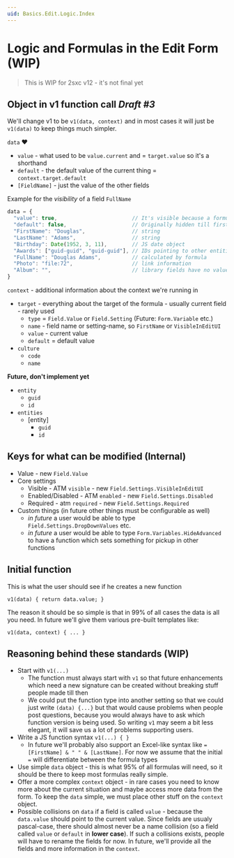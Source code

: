 ```yaml
---
uid: Basics.Edit.Logic.Index
---
```

# Logic and Formulas in the Edit Form (WIP)

> This is WIP for 2sxc v12 - it's not final yet

## Object in v1 function call _Draft #3_

We'll change v1 to be `v1(data, context)` and in most cases it will just be `v1(data)` to keep things much simpler. 

`data` ❤
* `value` - what used to be `value.current` and = `target.value` so it's a shorthand
* `default` - the default value of the current thing = `context.target.default`
* `[FieldName]` - just the value of the other fields
<!-- * `get(...)` - reserved - for future feature to get things like `FieldName.Setting.VisibleInEditUI` -->

Example for the _visibility_ of a field `FullName`

```js
data = {
  "value": true,                        // It's visible because a formula set
  "default": false,                     // Originally hidden till first/last were given
  "FirstName": "Douglas",               // string
  "LastName": "Adams",                  // string
  "Birthday": Date(1952, 3, 11),        // JS date object
  "Awards": ["guid-guid", "guid-guid"], // IDs pointing to other entities
  "FullName": "Douglas Adams",          // calculated by formula
  "Photo": "file:72",                   // link information
  "Album": "",                          // library fields have no value
}
```



`context` - additional information about the context we're running in
* `target` - everything about the target of the formula - usually current field - rarely used
  * `type` = `Field.Value` or `Field.Setting` (Future: `Form.Variable` etc.)
  * `name` - field name or setting-name, so `FirstName` or `VisibleInEditUI`
  * `value` - current value
  * `default` = default value
* `culture`
  * `code`
  * `name`

**Future, don't implement yet**
* `entity`
  * `guid`
  * `id`
* `entities`
  * [entity]
    * `guid`
    * `id`


## Keys for what can be modified (Internal)

* Value - new `Field.Value`
* Core settings
  * Visible - ATM `visible` - new `Field.Settings.VisibleInEditUI`
  * Enabled/Disabled - ATM `enabled` - new `Field.Settings.Disabled`
  * Required - atm `required` - new `Field.Settings.Required`
* Custom things (in future other things must be configurable as well)
  * _in future_ a user would be able to type `Field.Settings.DropDownValues` etc.
  * _in future_ a user would be able to type `Form.Variables.HideAdvanced` to have a function which sets something for pickup in other functions

## Initial function

This is what the user should see if he creates a new function

```
v1(data) { return data.value; }
```

The reason it should be so simple is that in 99% of all cases the data is all you need. In future we'll give them various pre-built templates like: 

```
v1(data, context) { ... }
```


## Reasoning behind these standards (WIP)

* Start with `v1(...)`
  * The function must always start with `v1` so that future enhancements which need a new signature can be created without breaking stuff people made till then
  * We could put the function type into another setting so that we could just write `(data) {...}` but that would cause problems when people post questions, because you would always have to ask which function version is being used. So writing `v1` may seem a bit less elegant, it will save us a lot of problems supporting users. 
* Write a JS function syntax `v1(...) { }`
  * In future we'll probably also support an Excel-like syntax like `=[FirstName] & " " & [LastName]`. For now we assume that the initial `=` will differentiate between the formula types
* Use simple `data` object - this is what 95% of all formulas will need, so it should be there to keep most formulas really simple.
* Offer a more complex `context` object - in rare cases you need to know more about the current situation and maybe access more data from the form. To keep the `data` simple, we must place other stuff on the `context` object.
* Possible collisions on `data` if a field is called `value` - because the `data.value` should point to the current value. Since fields are usualy pascal-case, there should almost never be a name collision (so a field called `value` or `default` in **lower case**). If such a collisions exists, people will have to rename the fields for now. In future, we'll provide all the fields and more information in the `context`.
